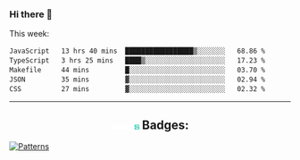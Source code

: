 ### Hi there 👋

This week:
<!--START_SECTION:waka-->

```txt
JavaScript   13 hrs 40 mins  █████████████████▒░░░░░░░   68.86 %
TypeScript   3 hrs 25 mins   ████▒░░░░░░░░░░░░░░░░░░░░   17.23 %
Makefile     44 mins         █░░░░░░░░░░░░░░░░░░░░░░░░   03.70 %
JSON         35 mins         ▓░░░░░░░░░░░░░░░░░░░░░░░░   02.94 %
CSS          27 mins         ▓░░░░░░░░░░░░░░░░░░░░░░░░   02.32 %
```

<!--END_SECTION:waka-->

---

<h2 style="text-align:center; font-weight: bold;" align="center"><img src="https://github.com/layer5io/layer5/blob/master/.github/assets/images/layer5/layer5-light-no-trim.svg" width="10%"> Badges: </h2>

<a href= "https://meshery.layer5.io/user/04079145-d65d-4d0f-a40e-533d358bea83?tab=badges"><img width="224px" height="224px" src = "https://badges.layer5.io/assets/badges/patterns/patterns.svg" alt = "Patterns" /></a>
